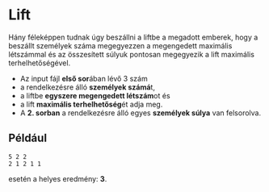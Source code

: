 # Lift

Hány féleképpen tudnak úgy beszállni a liftbe a megadott emberek, hogy a beszállt személyek száma megegyezzen a megengedett maximális létszámmal és az összesített súlyuk pontosan megegyezik a lift maximális terhelhetőségével.  

- Az input fájl **első sor**ában lévő 3 szám  
 - a rendelkezésre álló **személyek számá**t,  
 - a liftbe **egyszere megengedett létszám**ot és  
 - a lift **maximális terhelhetőség**ét adja meg.  
- A **2. sorban** a rendelkezésre álló egyes **személyek súlya** van felsorolva.

## Például  
	5 2 2
	2 1 2 1 1  
esetén a helyes eredmény: **3**.
